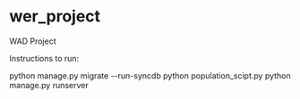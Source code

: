 # wer_project
WAD Project

Instructions to run:

python manage.py migrate --run-syncdb
python population_scipt.py
python manage.py runserver

